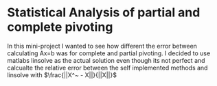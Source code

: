 # Statistical Analysis of partial and complete pivoting
In this mini-project I wanted to see how different the error between calculating Ax=b was for complete and partial pivoting. I decided to use matlabs linsolve as the actual solution even though its not perfect and calcualte the relative error between
the self implemented methods and linsolve with $\frac{||X^~ - X||}{||X||}$
